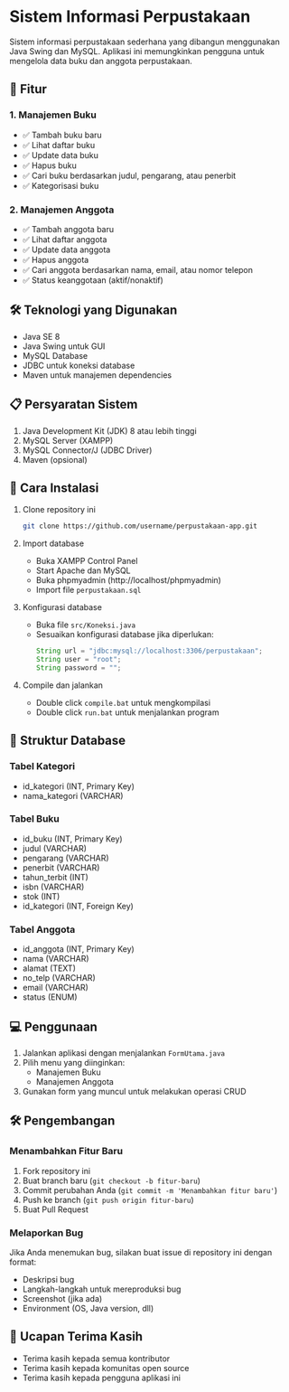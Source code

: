 # Sistem Informasi Perpustakaan

Sistem informasi perpustakaan sederhana yang dibangun menggunakan Java Swing dan MySQL. Aplikasi ini memungkinkan pengguna untuk mengelola data buku dan anggota perpustakaan.

## 🚀 Fitur

### 1. Manajemen Buku
- ✅ Tambah buku baru
- ✅ Lihat daftar buku
- ✅ Update data buku
- ✅ Hapus buku
- ✅ Cari buku berdasarkan judul, pengarang, atau penerbit
- ✅ Kategorisasi buku

### 2. Manajemen Anggota
- ✅ Tambah anggota baru
- ✅ Lihat daftar anggota
- ✅ Update data anggota
- ✅ Hapus anggota
- ✅ Cari anggota berdasarkan nama, email, atau nomor telepon
- ✅ Status keanggotaan (aktif/nonaktif)

## 🛠️ Teknologi yang Digunakan

- Java SE 8
- Java Swing untuk GUI
- MySQL Database
- JDBC untuk koneksi database
- Maven untuk manajemen dependencies

## 📋 Persyaratan Sistem

1. Java Development Kit (JDK) 8 atau lebih tinggi
2. MySQL Server (XAMPP)
3. MySQL Connector/J (JDBC Driver)
4. Maven (opsional)

## 🚀 Cara Instalasi

1. Clone repository ini
   ```bash
   git clone https://github.com/username/perpustakaan-app.git
   ```

2. Import database
   - Buka XAMPP Control Panel
   - Start Apache dan MySQL
   - Buka phpmyadmin (http://localhost/phpmyadmin)
   - Import file `perpustakaan.sql`

3. Konfigurasi database
   - Buka file `src/Koneksi.java`
   - Sesuaikan konfigurasi database jika diperlukan:
     ```java
     String url = "jdbc:mysql://localhost:3306/perpustakaan";
     String user = "root";
     String password = "";
     ```

4. Compile dan jalankan
   - Double click `compile.bat` untuk mengkompilasi
   - Double click `run.bat` untuk menjalankan program

## 📁 Struktur Database

### Tabel Kategori
- id_kategori (INT, Primary Key)
- nama_kategori (VARCHAR)

### Tabel Buku
- id_buku (INT, Primary Key)
- judul (VARCHAR)
- pengarang (VARCHAR)
- penerbit (VARCHAR)
- tahun_terbit (INT)
- isbn (VARCHAR)
- stok (INT)
- id_kategori (INT, Foreign Key)

### Tabel Anggota
- id_anggota (INT, Primary Key)
- nama (VARCHAR)
- alamat (TEXT)
- no_telp (VARCHAR)
- email (VARCHAR)
- status (ENUM)

## 💻 Penggunaan

1. Jalankan aplikasi dengan menjalankan `FormUtama.java`
2. Pilih menu yang diinginkan:
   - Manajemen Buku
   - Manajemen Anggota
3. Gunakan form yang muncul untuk melakukan operasi CRUD

## 🛠️ Pengembangan

### Menambahkan Fitur Baru
1. Fork repository ini
2. Buat branch baru (`git checkout -b fitur-baru`)
3. Commit perubahan Anda (`git commit -m 'Menambahkan fitur baru'`)
4. Push ke branch (`git push origin fitur-baru`)
5. Buat Pull Request

### Melaporkan Bug
Jika Anda menemukan bug, silakan buat issue di repository ini dengan format:
- Deskripsi bug
- Langkah-langkah untuk mereproduksi bug
- Screenshot (jika ada)
- Environment (OS, Java version, dll)


## 🙏 Ucapan Terima Kasih

- Terima kasih kepada semua kontributor
- Terima kasih kepada komunitas open source
- Terima kasih kepada pengguna aplikasi ini 